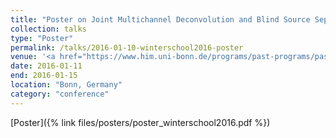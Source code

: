 ```yaml
---
title: "Poster on Joint Multichannel Deconvolution and Blind Source Separation"
collection: talks
type: "Poster"
permalink: /talks/2016-01-10-winterschool2016-poster
venue: '<a href="https://www.him.uni-bonn.de/programs/past-programs/past-trimester-programs/signal-processing-2016/winter-school/">Winter School : Advances in Mathematics of Signal Processing</a>'
date: 2016-01-11
end: 2016-01-15
location: "Bonn, Germany"
category: "conference"
---
```

[Poster]({% link files/posters/poster_winterschool2016.pdf %})